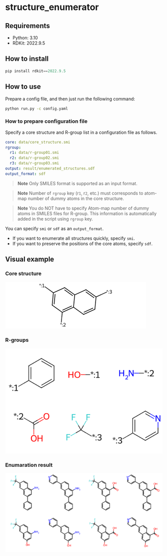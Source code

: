# structure_enumerator

## Requirements

- Python: 3.10
- RDKit: 2022.9.5

## How to install

```python
pip install rdkit==2022.9.5
```

## How to use

Prepare a config file, and then just run the following command:

```bash
python run.py -c config.yaml
```

### How to prepare configuration file

Specify a core structure and R-group list in a configuration file as follows.

```yaml
core: data/core_structure.smi
rgroup:
  r1: data/r-group01.smi
  r2: data/r-group02.smi
  r3: data/r-group03.smi
output: result/enumerated_structures.sdf
output_format: sdf
```

> **Note**
> Only SMILES format is supported as an input format.

> **Note**
> Number of `rgroup` key (r`1`, r`2`, etc.) must corresponds to atom-map number of dummy atoms in the core structure.

> **Note**
> You do NOT have to specify Atom-map number of dummy atoms in SMILES files for R-group.
> This information is automatically added in the script using `rgroup` key.

You can specify `smi` or `sdf` as an `output_format`.

- If you want to enumerate all structures quickly, specify `smi`.
- If you want to preserve the positions of the core atoms, specify `sdf`.

## Visual example

### Core structure

![Core structure](/fig/core_structure.png)

### R-groups

![R-groups](/fig/rgroups.png)

### Enumaration result

![Result](/fig/enumeration_result.png)
